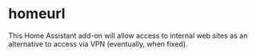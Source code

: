# homeurl
This Home Assistant add-on will allow access to internal web sites as an alternative to access via VPN (eventually, when fixed). 
